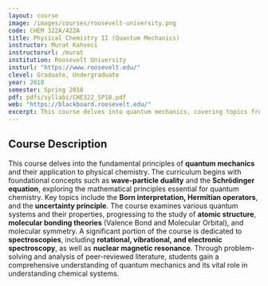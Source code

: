 ```yaml
---
layout: course
image: /images/courses/roosevelt-university.png
code: CHEM 322A/422A
title: Physical Chemistry II (Quantum Mechanics)
instructor: Murat Kahveci
instructorurl: /murat
institution: Roosevelt University
insturl: "https://www.roosevelt.edu/"
clevel: Graduate, Undergraduate
year: 2018
semester: Spring 2018
pdf: pdfs/syllabi/CHE322_SP18.pdf
web: "https://blackboard.roosevelt.edu/"
excerpt: This course delves into quantum mechanics, covering topics from wave-particle duality and the Schrödinger equation to atomic structure and molecular bonding theories.
---
```


## Course Description
This course delves into the fundamental principles of **quantum mechanics** and their application to physical chemistry. The curriculum begins with foundational concepts such as **wave-particle duality** and the **Schrödinger equation**, exploring the mathematical principles essential for quantum chemistry. Key topics include the **Born interpretation, Hermitian operators**, and the **uncertainty principle**. The course examines various quantum systems and their properties, progressing to the study of **atomic structure**, **molecular bonding theories** (Valence Bond and Molecular Orbital), and molecular symmetry. A significant portion of the course is dedicated to **spectroscopies**, including **rotational, vibrational, and electronic spectroscopy**, as well as **nuclear magnetic resonance**. Through problem-solving and analysis of peer-reviewed literature, students gain a comprehensive understanding of quantum mechanics and its vital role in understanding chemical systems.